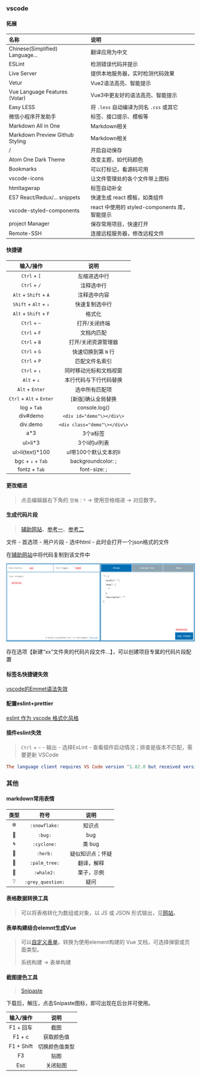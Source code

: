 ### vscode

#### 拓展  

| 名称                            | 说明                                          |
| :------------------------------ | :-------------------------------------------- |
| Chinese(Simplified) Language... | 翻译应用为中文                                |
| ESLint                          | 检测错误代码并提示                            |
| Live Server                     | 提供本地服务器，实时检测代码效果              |
| Vetur                           | Vue2语法高亮、智能提示                        |
| Vue Language Features (Volar)   | Vue3中更友好的语法高亮、智能提示              |
| Easy LESS                       | 将 `.less` 自动编译为同名 `.css` 或其它       |
| 微信小程序开发助手              | 标签、接口提示、模板等                        |
| Markdown All in One             | Markdown相关                                  |
| Markdown Preview Github Styling | Markdown相关                                  |
| /                               | 开启自动保存                                  |
| Atom One Dark Theme             | 改变主题，如代码颜色                          |
| Bookmarks                       | 可以打标记，看源码可用                        |
| vscode-icons                    | 让文件管理处的各个文件带上图标                |
| htmltagwrap                     | 标签自动补全                                  |
| ES7 React/Redux/... snippets    | 快速生成 react 模板，如类组件                 |
| vscode-styled-components        | react 中使用的 styled-components 库，智能提示 |
| project Manager                 | 保存常用项目，快速打开                        |
| Remote-SSH                      | 连接远程服务器，修改远程文件                  |

#### 快捷键  

|        输入/操作         |             说明             |
| :----------------------: | :--------------------------: |
|       `Ctrl` + `[`       |         左缩进选中行         |
|       `Ctrl` + `/`       |          注释选中行          |
|  `Alt` + `Shift` + `A`   |         注释选中内容         |
|  `Shift` + `Alt` + `↓`   |        快速复制选中行        |
|  `Alt` + `Shift` + `F`   |            格式化            |
|       `Ctrl` + `~`       |        打开/关闭终端         |
|       `Ctrl` + `F`       |          文档内匹配          |
|       `Ctrl` + `B`       |     打开/关闭资源管理器      |
|       `Ctrl` + `G`       |     快速切换到第 `N` 行      |
|       `Ctrl` + `P`       |        匹配文件名索引        |
|       `Ctrl` + `↓`       |    同时移动光标和文档视窗    |
|       `Alt` + `↓`        |    本行代码与下行代码替换    |
|     `Alt` + `Enter`      |        选中所有匹配项        |
| `Ctrl` + `Alt` + `Enter` |      [新版]确认全局替换      |
|       log + `Tab`        |        console.log()         |
|         div#demo         |  `<div id="demo"\></div\>`   |
|         div.demo         | `<div class="demo"\></div\>` |
|           a\*3           |           3个a标签           |
|         ul>li\*3         |        3个li的ul列表         |
|     ul>li{text}\*100     |    ul带100个默认文本的li     |
|    bgc + `↓` + `Tab`     |      backgroundcolor: ;      |
|      fontz + `Tab`       |         font-size: ;         |

#### 更改缩进 

> 点击编辑器右下角的 `空格：*` -> 使用空格缩进 -> 对应数字。  



#### 生成代码片段

> [辅助网站](https://snippet-generator.app/)、[参考一](http://www.taodudu.cc/news/show-5912388.html?action=onClick)、[参考二](https://blog.csdn.net/m0_47531829/article/details/121195178)

文件 - 首选项 - 用户片段 - 选中html - 此时会打开一个json格式的文件

在[辅助网站](https://snippet-generator.app/)中将代码复制到该文件中

![快速生成代码辅助网站](./img/快速生成代码辅助网站.png)

存在选项【新建“xx”文件夹的代码片段文件...】，可以创建项目专属的代码片段配置



#### 标签名快捷键失效

[vscode的Emmet语法失效](https://blog.csdn.net/weixin_42479421/article/details/133075054)



#### 配置eslint+prettier

[eslint 作为 vscode 格式化风格](https://zhuanlan.zhihu.com/p/456547987)



#### 插件eslint失效

> `Ctrl` + `~`  - 输出 - 选择EsLint - 查看插件启动情况；排查是版本不匹配，需要更新 VSCode

```elm
The language client requires VS Code version ^1.82.0 but received version 1.78.0
```





### 其他

#### markdown常用表情  

|      类型       |       符号        |       说明       |
| :-------------: | :---------------: | :--------------: |
|   :snowflake:   |   `:snowflake:`   |      知识点      |
|      :bug:      |      `:bug:`      |       bug        |
|    :cyclone:    |    `:cyclone:`    |      类 bug      |
|     :herb:      |     `:herb:`      | 疑似知识点；怀疑 |
|   :palm_tree:   |   `:palm_tree:`   |    翻译，解释    |
|    :whale2:     |    `:whale2:`     |    栗子，示例    |
| :grey_question: | `:grey_question:` |       疑问       |

#### 表格数据转换工具  

> 可以将表格转化为数组或对象，以 JS 或 JSON 形式输出，见[网站](https://echarts.apache.org/zh/spreadsheet.html)。  

#### 表单构建结合elemnt生成Vue   

> 可以[自定义表单](https://demo.django-vue-admin.com/tool/build)，转换为使用element构建的 Vue 文档，可选择弹窗或页面类型。    
>
> 系统构建 -> 表单构建  

#### 截图提色工具  

> [Snipaste](https://www.snipaste.com/)  

下载后，解压，点击Snipaste图标，即可出现在后台并可使用。  

|  输入/操作  |      说明      |
| :---------: | :------------: |
| F1 \+ 回车  |      截图      |
|   F1 \+ c   |   获取颜色值   |
| F1 \+ Shift | 切换颜色值类型 |
|     F3      |      贴图      |
|     Esc     |    关闭贴图    |



